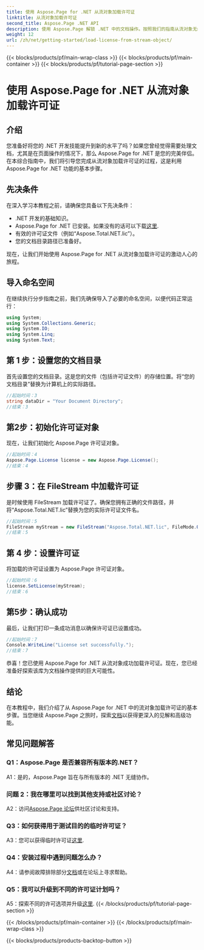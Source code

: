 ```yaml
---
title: 使用 Aspose.Page for .NET 从流对象加载许可证
linktitle: 从流对象加载许可证
second_title: Aspose.Page .NET API
description: 使用 Aspose.Page 解锁 .NET 中的文档操作。按照我们的指南从流对象无缝加载许可证。
weight: 12
url: /zh/net/getting-started/load-license-from-stream-object/
---
```


{{< blocks/products/pf/main-wrap-class >}}
{{< blocks/products/pf/main-container >}}
{{< blocks/products/pf/tutorial-page-section >}}

# 使用 Aspose.Page for .NET 从流对象加载许可证

## 介绍

您准备好将您的 .NET 开发技能提升到新的水平了吗？如果您曾经觉得需要处理文档，尤其是在页面操作的情况下，那么 Aspose.Page for .NET 是您的完美伴侣。在本综合指南中，我们将引导您完成从流对象加载许可证的过程，这是利用 Aspose.Page for .NET 功能的基本步骤。

## 先决条件

在深入学习本教程之前，请确保您具备以下先决条件：

- .NET 开发的基础知识。
-  Aspose.Page for .NET 已安装。如果没有的话可以下载[这里](https://releases.aspose.com/page/net/).
- 有效的许可证文件（例如“Aspose.Total.NET.lic”）。
- 您的文档目录路径已准备好。

现在，让我们开始使用 Aspose.Page for .NET 从流对象加载许可证的激动人心的旅程。

## 导入命名空间

在继续执行分步指南之前，我们先确保导入了必要的命名空间，以便代码正常运行：

```csharp
using System;
using System.Collections.Generic;
using System.IO;
using System.Linq;
using System.Text;
```

## 第 1 步：设置您的文档目录

首先设置您的文档目录。这是您的文件（包括许可证文件）的存储位置。将“您的文档目录”替换为计算机上的实际路径。

```csharp
//起始时间：3
string dataDir = "Your Document Directory";
//结束：3
```

## 第2步：初始化许可证对象

现在，让我们初始化 Aspose.Page 许可证对象。

```csharp
//起始时间：4
Aspose.Page.License license = new Aspose.Page.License();
//结束：4
```

## 步骤 3：在 FileStream 中加载许可证

是时候使用 FileStream 加载许可证了。确保您拥有正确的文件路径，并将“Aspose.Total.NET.lic”替换为您的实际许可证文件名。

```csharp
//起始时间：5
FileStream myStream = new FileStream("Aspose.Total.NET.lic", FileMode.Open);
//结束：5
```

## 第 4 步：设置许可证

将加载的许可证设置为 Aspose.Page 许可证对象。

```csharp
//起始时间：6
license.SetLicense(myStream);
//结束：6
```

## 第5步：确认成功

最后，让我们打印一条成功消息以确保许可证已设置成功。

```csharp
//起始时间：7
Console.WriteLine("License set successfully.");
//结束：7
```

恭喜！您已使用 Aspose.Page for .NET 从流对象成功加载许可证。现在，您已经准备好探索该库为文档操作提供的巨大可能性。

## 结论

在本教程中，我们介绍了从 Aspose.Page for .NET 中的流对象加载许可证的基本步骤。当您继续 Aspose.Page 之旅时，探索[文档](https://reference.aspose.com/page/net/)以获得更深入的见解和高级功能。

## 常见问题解答

### Q1：Aspose.Page 是否兼容所有版本的.NET？

A1：是的，Aspose.Page 旨在与所有版本的 .NET 无缝协作。

### 问题 2：我在哪里可以找到其他支持或社区讨论？

 A2：访问[Aspose.Page 论坛](https://forum.aspose.com/c/page/39)供社区讨论和支持。

### Q3：如何获得用于测试目的的临时许可证？

 A3：您可以获得临时许可证[这里](https://purchase.aspose.com/temporary-license/).

### Q4：安装过程中遇到问题怎么办？

 A4：请参阅故障排除部分[文档](https://reference.aspose.com/page/net/)或在论坛上寻求帮助。

### Q5：我可以升级到不同的许可证计划吗？

 A5：探索不同的许可选项并升级[这里](https://purchase.aspose.com/buy).
{{< /blocks/products/pf/tutorial-page-section >}}

{{< /blocks/products/pf/main-container >}}
{{< /blocks/products/pf/main-wrap-class >}}

{{< blocks/products/products-backtop-button >}}
